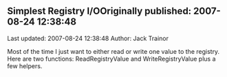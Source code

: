## Simplest Registry I/OOriginally published: 2007-08-24 12:38:48 
Last updated: 2007-08-24 12:38:48 
Author: Jack Trainor 
 
Most of the time I just want to either read or write one value to the registry. Here are two functions: ReadRegistryValue and WriteRegistryValue plus a few helpers.